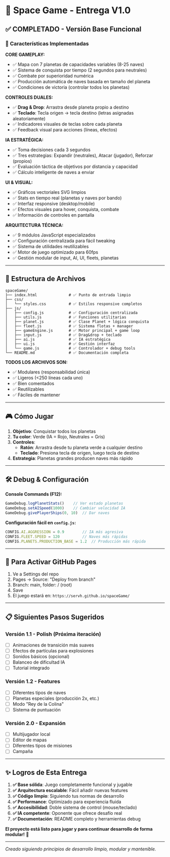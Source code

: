 # 🚀 Space Game - Entrega V1.0

## ✅ COMPLETADO - Versión Base Funcional

### 🎯 **Características Implementadas**

**CORE GAMEPLAY:**
- ✅ Mapa con 7 planetas de capacidades variables (8-25 naves)
- ✅ Sistema de conquista por tiempo (2 segundos para neutrales)
- ✅ Combate por superioridad numérica
- ✅ Producción automática de naves basada en tamaño del planeta
- ✅ Condiciones de victoria (controlar todos los planetas)

**CONTROLES DUALES:**
- ✅ **Drag & Drop**: Arrastra desde planeta propio a destino
- ✅ **Teclado**: Tecla origen → tecla destino (letras asignadas aleatoriamente)
- ✅ Indicadores visuales de teclas sobre cada planeta
- ✅ Feedback visual para acciones (líneas, efectos)

**IA ESTRATÉGICA:**
- ✅ Toma decisiones cada 3 segundos
- ✅ Tres estrategias: Expandir (neutrales), Atacar (jugador), Reforzar (propios)
- ✅ Evaluación táctica de objetivos por distancia y capacidad
- ✅ Cálculo inteligente de naves a enviar

**UI & VISUAL:**
- ✅ Gráficos vectoriales SVG limpios
- ✅ Stats en tiempo real (planetas y naves por bando)
- ✅ Interfaz responsive (desktop/mobile)
- ✅ Efectos visuales para hover, conquista, combate
- ✅ Información de controles en pantalla

**ARQUITECTURA TÉCNICA:**
- ✅ 9 módulos JavaScript especializados
- ✅ Configuración centralizada para fácil tweaking
- ✅ Sistema de utilidades reutilizables
- ✅ Motor de juego optimizado para 60fps
- ✅ Gestión modular de input, AI, UI, fleets, planetas

---

## 📁 **Estructura de Archivos**

```
spaceGame/
├── index.html              # ✅ Punto de entrada limpio
├── css/
│   └── styles.css          # ✅ Estilos responsive completos
├── js/
│   ├── config.js           # ✅ Configuración centralizada
│   ├── utils.js            # ✅ Funciones utilitarias
│   ├── planet.js           # ✅ Clase Planet + lógica conquista
│   ├── fleet.js            # ✅ Sistema flotas + manager
│   ├── gameEngine.js       # ✅ Motor principal + game loop
│   ├── input.js            # ✅ Drag&drop + teclado
│   ├── ai.js               # ✅ IA estratégica
│   ├── ui.js               # ✅ Gestión interfaz
│   └── game.js             # ✅ Controlador + debug tools
└── README.md               # ✅ Documentación completa
```

**TODOS LOS ARCHIVOS SON:**
- ✅ Modulares (responsabilidad única)
- ✅ Ligeros (<250 líneas cada uno)
- ✅ Bien comentados
- ✅ Reutilizables
- ✅ Fáciles de mantener

---

## 🎮 **Cómo Jugar**

1. **Objetivo**: Conquistar todos los planetas
2. **Tu color**: Verde (IA = Rojo, Neutrales = Gris)
3. **Controles**:
   - **Ratón**: Arrastra desde tu planeta verde a cualquier destino
   - **Teclado**: Presiona tecla de origen, luego tecla de destino
4. **Estrategia**: Planetas grandes producen naves más rápido

---

## 🛠️ **Debug & Configuración**

**Console Commands (F12):**
```javascript
GameDebug.logPlanetStats()    // Ver estado planetas
GameDebug.setAISpeed(1000)    // Cambiar velocidad IA
GameDebug.givePlayerShips(0, 10)  // Dar naves
```

**Configuración fácil en `config.js`:**
```javascript
CONFIG.AI.AGGRESSION = 0.9        // IA más agresiva
CONFIG.FLEET.SPEED = 120          // Naves más rápidas
CONFIG.PLANETS.PRODUCTION_BASE = 1.2  // Producción más rápida
```

---

## 🚀 **Para Activar GitHub Pages**

1. Ve a Settings del repo
2. Pages → Source: "Deploy from branch"
3. Branch: main, folder: / (root)
4. Save
5. El juego estará en: `https://servh.github.io/spaceGame/`

---

## 📋 **Siguientes Pasos Sugeridos**

### **Versión 1.1 - Polish (Próxima iteración)**
- [ ] Animaciones de transición más suaves
- [ ] Efectos de partículas para explosiones
- [ ] Sonidos básicos (opcional)
- [ ] Balanceo de dificultad IA
- [ ] Tutorial integrado

### **Versión 1.2 - Features**
- [ ] Diferentes tipos de naves
- [ ] Planetas especiales (producción 2x, etc.)
- [ ] Modo "Rey de la Colina"
- [ ] Sistema de puntuación

### **Versión 2.0 - Expansión**
- [ ] Multijugador local
- [ ] Editor de mapas
- [ ] Diferentes tipos de misiones
- [ ] Campaña

---

## ✨ **Logros de Esta Entrega**

1. **✅ Base sólida**: Juego completamente funcional y jugable
2. **✅ Arquitectura escalable**: Fácil añadir nuevas features
3. **✅ Código limpio**: Siguiendo tus normas de desarrollo
4. **✅ Performance**: Optimizado para experiencia fluida
5. **✅ Accesibilidad**: Doble sistema de control (mouse/teclado)
6. **✅ IA competente**: Oponente que ofrece desafío real
7. **✅ Documentación**: README completo y herramientas debug

**El proyecto está listo para jugar y para continuar desarrollo de forma modular!** 🎉

---

*Creado siguiendo principios de desarrollo limpio, modular y mantenible.*
